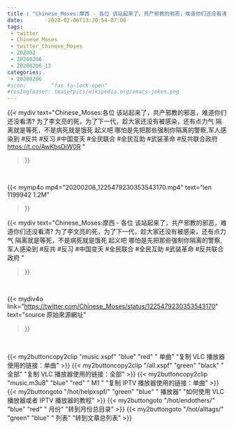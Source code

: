 ```yaml
---
title : "Chinese_Moses:摩西 - 各位 该站起来了，共产邪教的邪恶，难道你们还没看清? 为了李文亮的死，为了下一代，趁大家还没有被感染，还有点力气 隔离就是等死，不是病死就是饿死 起义吧 哪怕是先把那些强制你隔离的警察,军人感染到  #反共 #反习 #中国变天 #全民联合 #全民互助 #武装革命 #反共联合政府 "
date:        2020-02-06T13:20:54-07:00
tags:
 - twitter
 - Chinese_Moses
 - twitter_Chinese_Moses
 - 202002
 - 20200206
 - 20200206_13
categories:
 - 20200206
#icon:        "fas fa-lock-open"
#resImgTeaser: teaserpics/wikipedia.org/emacs-jokes.png
---
```


{{< mydiv text="Chinese_Moses:各位 该站起来了，共产邪教的邪恶，难道你们还没看清? 为了李文亮的死，为了下一代，趁大家还没有被感染，还有点力气 隔离就是等死，不是病死就是饿死 起义吧 哪怕是先把那些强制你隔离的警察,军人感染到  #反共 #反习 #中国变天 #全民联合 #全民互助 #武装革命 #反共联合政府 https://t.co/AwKbsDiW0R "
>}}
<br>


{{< mymp4o mp4="20200206_1225479230353543170.mp4"
text="len 1199942    1.2M"
>}}


{{< mydiv text="Chinese_Moses:摩西 - 各位 该站起来了，共产邪教的邪恶，难道你们还没看清? 为了李文亮的死，为了下一代，趁大家还没有被感染，还有点力气 隔离就是等死，不是病死就是饿死 起义吧 哪怕是先把那些强制你隔离的警察,军人感染到  #反共 #反习 #中国变天 #全民联合 #全民互助 #武装革命 #反共联合政府 "
>}}
<br>

{{< mydiv4o link="https://twitter.com/Chinese_Moses/status/1225479230353543170"
text="source 原始來源網址"
>}}


<br>





{{< my2buttoncopy2clip "music.xspf"        "blue"   "red"    " 单曲"  "复制 VLC 播放器使用的链接：单曲" >}} {{< my2buttoncopy2clip "/all.xspf"         "green"  "black"  " 全部"  "复制 VLC 播放器使用的链接：全部" >}} {{< my2buttoncopy2clip "music.m3u8"        "blue"   "red"    " M1 "    "复制 IPTV 播放器使用的链接：单曲" >}} {{< my2buttongoto      "/hot/helpxspf/"    "green"  "blue"   " 播放器" "如何使用 VLC 播放器或者 IPTV 播放器的教程" >}} {{< my2buttongoto      "/hot/endothers/"   "blue"   "red"    " 月份"   "转到月份总目录" >}} {{< my2buttongoto      "/hot/alltags/"     "green"  "blue"   " 列表"   "转到文章总列表" >}} 
